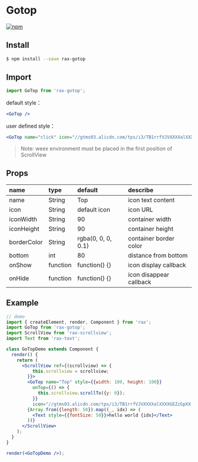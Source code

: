 # Gotop 

[![npm](https://img.shields.io/npm/v/rax-gotop.svg)](https://www.npmjs.com/package/rax-gotop)

## Install

```bash
$ npm install --save rax-gotop
```

## Import

```jsx
import GoTop from 'rax-gotop';
```

default style：

```jsx
<GoTop />
```

user defined style：

```jsx
<GoTop name="click" icon="//gtms03.alicdn.com/tps/i3/TB1rrfVJVXXXXalXXXXGEZzGpXX-40-40.png" />
```
> Note: weex environment must be placed in the first position of ScrollView

## Props

| name      | type       | default  | describe   |
| :---------- | :------- | :--------------------------------------- | :--------------------- |
| name        | String   | Top                                      | icon text content                 |
| icon        | String   | default icon | icon URL            |
| iconWidth   | String   | 90                                    | container width        |
| iconHeight  | String   | 90                                    | container height        |
| borderColor | String   | rgba(0, 0, 0, 0.1)                       | container border color |
| bottom      | int      | 80                                       | distance from bottom                 |
| onShow      | function | function() {}                            | icon display callback               |
| onHide      | function | function() {}                            | icon disappear callback               |

## Example

```jsx
// demo
import { createElement, render, Component } from 'rax';
import GoTop from 'rax-gotop';
import ScrollView from 'rax-scrollview';
import Text from 'rax-text';

class GoTopDemo extends Component {
  render() {
    return (
      <ScrollView ref={(scrollview) => {
          this.scrollview = scrollview; 
        }}>
        <GoTop name="Top" style={{width: 100, height: 100}}
          onTop={() => { 
            this.scrollview.scrollTo({y: 0});
          }}
          icon="//gtms03.alicdn.com/tps/i3/TB1rrfVJVXXXXalXXXXGEZzGpXX-40-40.png" />
        {Array.from({length: 50}).map((_, idx) => (
          <Text style={{fontSize: 50}}>hello world {idx}</Text>
        ))}
      </ScrollView>
    );
  }
}

render(<GoTopDemo />);
```

